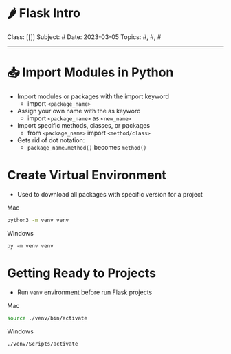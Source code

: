 # 🌶️ Flask Intro
Class: [[]]
Subject: #
Date: 2023-03-05
Topics: #, #, # 

---

# 📥 Import Modules in Python

- Import modules or packages with the import keyword
	- import `<package_name>`
- Assign your own name with the as keyword
	- import `<package_name>` as `<new_name>`
- Import specific methods, classes, or packages
	- from `<package_name>` import `<method/class>`
- Gets rid of dot notation: 
	- `package_name.method()` becomes `method()`

# Create Virtual Environment
- Used to download all packages with specific version for a project

Mac
```bash
python3 -m venv venv
```

Windows
```
py -m venv venv
```

# Getting Ready to Projects
- Run `venv` environment before run Flask projects

Mac
```bash
source ./venv/bin/activate
```

Windows
```bash
./venv/Scripts/activate
```